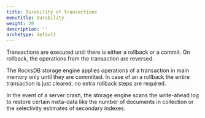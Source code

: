 ```yaml
---
title: Durability of transactions
menuTitle: Durability
weight: 20
description: ''
archetype: default
---
```

Transactions are executed until there is either a rollback
or a commit. On rollback, the operations from the transaction are reversed.

The RocksDB storage engine applies operations of a transaction in main memory
only until they are committed. In case of an a rollback the entire transaction
is just cleared, no extra rollback steps are required.

<!-- TODO: point out data loss (query accepted by server, but will be lost) -->
<!-- TODO: intermediate commits?! -->

In the event of a server crash, the storage engine scans the write-ahead log
to restore certain meta-data like the number of documents in collection 
or the selectivity estimates of secondary indexes.

<!-- TODO: obsolete?
There is thus the potential risk of losing data between the commit of the 
transaction and the actual (delayed) disk synchronization. This is the same as 
writing into collections that have the `waitForSync` property set to `false`
outside of a transaction.
In case of a crash with `waitForSync` set to false, the operations performed in
the transaction are either visible completely or not at all, depending on
whether the delayed synchronization had kicked in or not.

To ensure durability of transactions on a collection that have the `waitForSync`
property set to `false`, you can set the `waitForSync` attribute of the object
that is passed to `executeTransaction`. This forces a synchronization of the
transaction to disk even for collections that have `waitForSync` set to `false`:

```js
db._executeTransaction({
  collections: { 
    write: "users"
  },
  waitForSync: true,
  action: function () { ... }
});
```

An alternative is to perform an operation with an explicit `sync` request in
a transaction, e.g.

```js
db.users.save({ _key: "1234" }, true); 
```

In this case, the `true` value makes the whole transaction be synchronized
to disk at the commit.

In any case, ArangoDB gives users the choice of whether or not they want 
full durability for single collection transactions. Using the delayed synchronization
(i.e. `waitForSync` with a value of `false`) potentially increases throughput 
and performance of transactions, but introduces the risk of losing the last
committed transactions in the case of a crash.

The call to the `db._executeTransaction()` function 
only returns after the data of all modified collections has been synchronized
to disk and the transaction has been made fully durable. This not only reduces the
risk of losing data in case of a crash but also ensures consistency after a
restart.
-->
